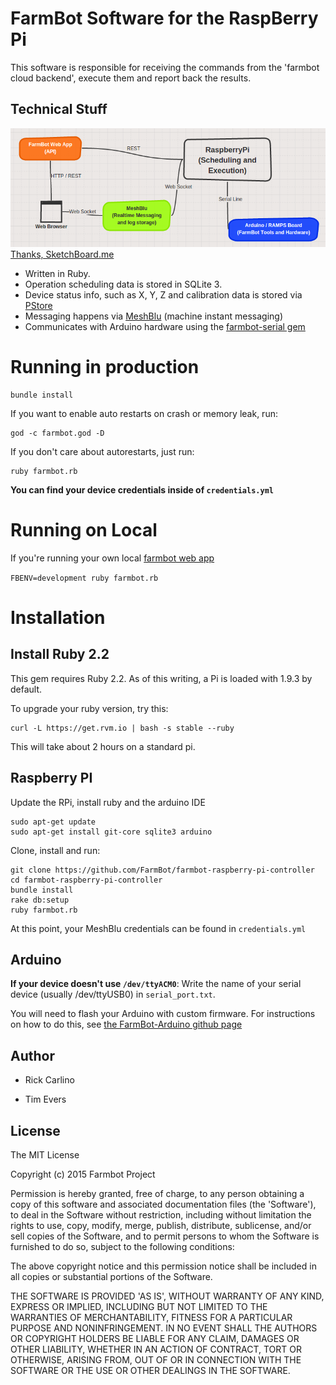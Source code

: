 # FarmBot Software for the RaspBerry Pi

This software is responsible for receiving the commands from the 'farmbot cloud backend', execute them and report back the results.

Technical Stuff
---------------

![Diagram](diagram1.png)
[Thanks, SketchBoard.me](https://sketchboard.me/RzvYVFEQuREe#/)

* Written in Ruby.
* Operation scheduling data is stored in SQLite 3.
* Device status info, such as X, Y, Z and calibration data is stored via [PStore](http://ruby-doc.org/stdlib-1.9.2/libdoc/pstore/rdoc/PStore.html)
* Messaging happens via [MeshBlu](https://github.com/octoblu/meshblu) (machine instant messaging)
* Communicates with Arduino hardware using the [farmbot-serial gem](https://github.com/FarmBot/farmbot-serial)

# Running in production

```
bundle install
```

If you want to enable auto restarts on crash or memory leak, run:

```
god -c farmbot.god -D
```

If you don't care about autorestarts, just run:

```
ruby farmbot.rb
```

**You can find your device credentials inside of `credentials.yml`**

# Running on Local

If you're running your own local [farmbot web app](https://github.com/farmbot/farmbot-web-app)

`FBENV=development ruby farmbot.rb`


Installation
============

Install Ruby 2.2
----------------

This gem requires Ruby 2.2. As of this writing, a Pi is loaded with 1.9.3 by default.

To upgrade your ruby version, try this:

```
curl -L https://get.rvm.io | bash -s stable --ruby
```

This will take about 2 hours on a standard pi.

Raspberry PI
------------

Update the RPi, install ruby and the arduino IDE
```
sudo apt-get update
sudo apt-get install git-core sqlite3 arduino
```

Clone, install and run:

```
git clone https://github.com/FarmBot/farmbot-raspberry-pi-controller
cd farmbot-raspberry-pi-controller
bundle install
rake db:setup
ruby farmbot.rb
```

At this point, your MeshBlu credentials can be found in `credentials.yml`

Arduino
-------

**If your device doesn't use `/dev/ttyACM0`**: Write the name of your serial device (usually /dev/ttyUSB0) in `serial_port.txt`.

You will need to flash your Arduino with custom firmware. For instructions on how to do this, see [the FarmBot-Arduino github page](https://github.com/FarmBot/farmbot-serial)

Author
------

 * Rick Carlino

 * Tim Evers

License
-------

The MIT License

Copyright (c) 2015 Farmbot Project

Permission is hereby granted, free of charge, to any person obtaining
a copy of this software and associated documentation files (the
'Software'), to deal in the Software without restriction, including
without limitation the rights to use, copy, modify, merge, publish,
distribute, sublicense, and/or sell copies of the Software, and to
permit persons to whom the Software is furnished to do so, subject to
the following conditions:

The above copyright notice and this permission notice shall be
included in all copies or substantial portions of the Software.

THE SOFTWARE IS PROVIDED 'AS IS', WITHOUT WARRANTY OF ANY KIND,
EXPRESS OR IMPLIED, INCLUDING BUT NOT LIMITED TO THE WARRANTIES OF
MERCHANTABILITY, FITNESS FOR A PARTICULAR PURPOSE AND NONINFRINGEMENT.
IN NO EVENT SHALL THE AUTHORS OR COPYRIGHT HOLDERS BE LIABLE FOR ANY
CLAIM, DAMAGES OR OTHER LIABILITY, WHETHER IN AN ACTION OF CONTRACT,
TORT OR OTHERWISE, ARISING FROM, OUT OF OR IN CONNECTION WITH THE
SOFTWARE OR THE USE OR OTHER DEALINGS IN THE SOFTWARE.

